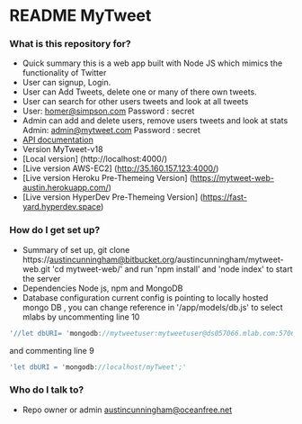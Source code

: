# README MyTweet #


### What is this repository for? ###

* Quick summary this is a web app built with Node JS which mimics the functionality of Twitter 
* User can signup, Login. 
* User can Add Tweets, delete one or many of there own tweets.
* User can search for other users tweets and look at all tweets
* User: homer@simpson.com
  Password : secret
* Admin can add and delete users, remove users tweets and look at stats
  Admin: admin@mytweet.com
  Password : secret
* [API documentation](API.md) 
* Version MyTweet-v18
* [Local version] (http://localhost:4000/)
* [Live version AWS-EC2] (http://35.160.157.123:4000/)
* [Live version Heroku Pre-Themeing Version] (https://mytweet-web-austin.herokuapp.com/)
* [Live version HyperDev Pre-Themeing Version] (https://fast-yard.hyperdev.space)

### How do I get set up? ###

* Summary of set up, git clone https://austincunningham@bitbucket.org/austincunningham/mytweet-web.git
  'cd mytweet-web/' and run 'npm install' and 'node index' to start the server  
* Dependencies Node js, npm and MongoDB
* Database configuration current config is pointing to locally hosted mongo DB , you can change reference in 
'/app/models/db.js' to select mlabs by uncommenting line 10
 ```javascript
'//let dbURI= 'mongodb://mytweetuser:mytweetuser@ds057066.mlab.com:57066/mytweet';'
```
and commenting line 9
```javascript
'let dbURI = 'mongodb://localhost/myTweet';'
```

### Who do I talk to? ###

* Repo owner or admin austincunningham@oceanfree.net
